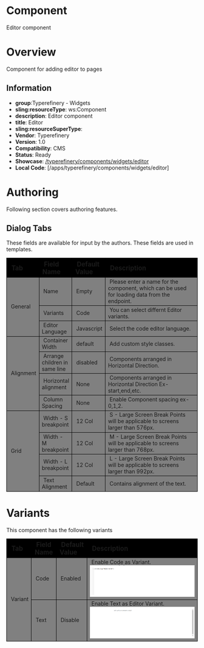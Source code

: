 # Component

Editor component

# Overview

Component for adding editor to pages

## Information

- **group**:Typerefinery - Widgets
- **sling:resourceType**: ws:Component
- **description**: Editor component
- **title**: Editor
- **sling:resourceSuperType**:
- **Vendor**: Typerefinery
- **Version**: 1.0
- **Compatibility**: CMS
- **Status**: Ready
- **Showcase**: [/typerefinery/components/widgets/editor](http://cms.typerefinery.localhost:8100/apps/websight/index.html/content/typerefinery-showcase/pages/components/widgets/editor::editor)
- **Local Code**: [/apps/typerefinery/components/widgets/editor]

# Authoring

Following section covers authoring features.

## Dialog Tabs

These fields are available for input by the authors. These fields are used in templates.

<table style="border-spacing: 1px;border-collapse: separate;width: 100.0%;text-align: left;background-color: black; text-indent: 4px;">
    <thead style="font-size: larger;">
        <tr>
            <th style="width: 8%;">Tab</th>
            <th style="width: 8%;">Field Name</th>
            <th style="width: 8%;">Default Value</th>
            <th>Description</th>
        </tr>
    </thead>
     <tbody style="background-color: gray;">
        <tr>
            <td rowspan="3"> General</td>
            <td>Name</td>
            <td>Empty</td>
            <td>Please enter a name for the component, which can be used for loading data from the endpoint.</td>
        </tr>
         <tr>
            <td>Variants</td>
            <td>Code</td>
            <td>You can select differnt Editor variants.</td>
        </tr>
         <tr>
            <td>Editor Language</td>
            <td>Javascript</td>
            <td>Select the code editor language.</td>
        </tr>
        <tr>
            <td rowspan="4"> Alignment</td>
            <td>Container Width
</td>
            <td>default</td>
            <td>Add custom style classes.</td>
        </tr>
                <tr>
            <td>Arrange children in same line
</td>
            <td>disabled</td>
            <td>Components arranged in Horizontal Direction.</td>
        </tr>
                      <tr>
            <td>Horizontal alignment
</td>
            <td>None</td>
            <td>Components arranged in Horizontal Direction Ex- start,end,etc.</td>
        </tr>
                              <tr>
            <td>Column Spacing
</td>
            <td>None</td>
            <td>Enable Component spacing ex- 0,1,2.</td>
        </tr>
         <tr>
            <td rowspan="4"> Grid</td>
            <td>Width - S breakpoint</td>
            <td>12 Col</td>
            <td>S - Large Screen Break Points will be applicable to screens larger than 576px.</td>
        </tr>
        <tr>
            <td>Width - M breakpoint</td>
            <td>12 Col</td>
            <td>M - Large Screen Break Points will be applicable to screens larger than 768px.</td>
        </tr>
        <tr>
            <td>Width - L breakpoint</td>
            <td>12 Col</td>
            <td>L - Large Screen Break Points will be applicable to screens larger than 992px.</td>
        </tr>
        <tr>
            <td>Text Alignment</td>
            <td>Default</td>
            <td>Contains alignment of the text.</td>
        </tr>
        </tbody>
        </table>

# Variants

This component has the following variants

<table style="border-spacing: 1px;border-collapse: separate;width: 100.0%;text-align: left;background-color: black; text-indent: 4px;">
    <thead style="font-size: larger;">
      <tr>
            <th style="width: 8%;">Tab</th>
            <th style="width: 8%;">Field Name</th>
            <th style="width: 8%;">Default Value</th>
            <th>Description</th>
        </tr>
        </thead>
         <tbody style="background-color: Gray;">
          <tr>
          <td rowspan="3">Variant</td>
            <td>Code</td>
            <td>Enabled</td>
            <td>Enable Code as Variant.<img width="800px" src="./images/code.png"/></td>
        </tr>
          <tr>
            <td>Text</td>
            <td>Disable</td>
            <td>Enable Text as Editor Variant.<img width="800px" src="./images/text.png"/></td>
        </tr>
      </tbody>
      </table>
